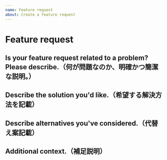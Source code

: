 ```yaml
---
name: Feature request
about: Create a feature request
---
```


# Feature request

## Is your feature request related to a problem? Please describe.（何が問題なのか、明確かつ簡潔な説明。）
<!--- A clear and concise description of what you want and what your use case is. -->



## Describe the solution you'd like.（希望する解決方法を記載）
<!--- A clear and concise description of what you want to happen. -->



## Describe alternatives you've considered.（代替え案記載）
<!--- A clear and concise description of any alternative solutions or features you've considered. -->



## Additional context.（補足説明）
<!--- Add any other context or screenshots about the feature request here. -->

